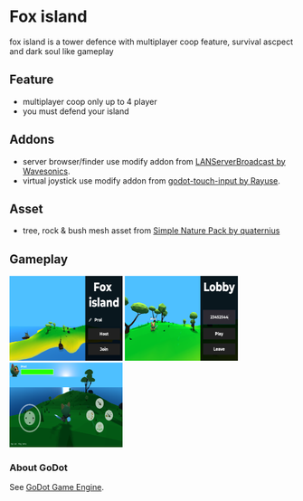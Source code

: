 # Fox island

fox island is a tower defence with multiplayer coop feature, survival ascpect and dark soul like gameplay



## Feature
- multiplayer coop only up to 4 player
- you must defend your island



## Addons
- server browser/finder use modify addon from [LANServerBroadcast by Wavesonics](https://github.com/Wavesonics/LANServerBroadcast).
- virtual joystick use modify addon from [godot-touch-input by Rayuse](https://github.com/Rayuse/godot-touch-input).



## Asset
- tree, rock & bush mesh asset from [Simple Nature Pack by quaternius](https://quaternius.com/packs/simplenature.html)



## Gameplay

<img src="https://raw.githubusercontent.com/renosyah/fox-island/master/ss/menu.png" width="200" height="150" />

 
<img src="https://raw.githubusercontent.com/renosyah/fox-island/master/ss/lobby.png" width="200" height="150" />


<img src="https://raw.githubusercontent.com/renosyah/fox-island/master/ss/gameplay.png" width="200" height="150" />



### About GoDot
See [GoDot Game Engine](https://godotengine.org).